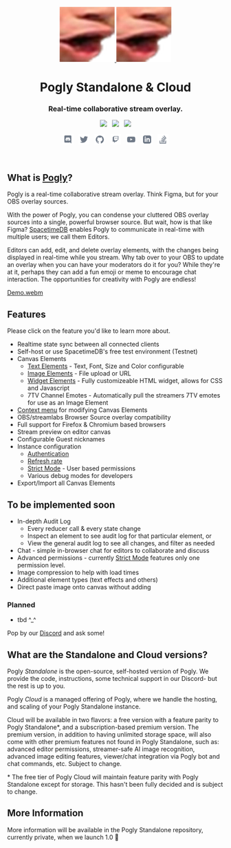 <p align="center">
    <a href="https://pogly.gg#gh-dark-mode-only" target="_blank">
	<img width="128" src="https://github.com/PoglyApp/.github/blob/main/profile/images/dark/Pog.png" alt="Pogly Logo">
    </a>
    <a href="https://pogly.gg#gh-light-mode-only" target="_blank">
	<img width="128" src="https://github.com/PoglyApp/.github/blob/main/profile/images/light/Pog.png" alt="Pogly Logo">
    </a>
</p>
<p align="center">
    <h1 align="center">
        <b>Pogly</b> Standalone & Cloud
    </h1>
    <h3 align="center">
        Real-time collaborative stream overlay.
    </h3>
</p>

<p align="center">
    <!-- <a href="https://github.com/PoglyApp/pogly-standalone"><img src="https://img.shields.io/github/v/release/PoglyApp/pogly-standalone?color=%23ff00a0&include_prereleases&label=version&sort=semver&style=flat-square"></a>
    &nbsp; -->
    <a href="https://github.com/microsoft/TypeScript"><img src="https://img.shields.io/badge/built_with-TypeScript-2F74C0.svg?style=flat-square"></a>
    &nbsp;
    <a href="https://github.com/PoglyApp/pogly-standalone"><img src="https://img.shields.io/badge/built_with-CSharp-6C287D.svg?style=flat-square"></a>
    &nbsp;
    <a href="https://github.com/clockworklabs/spacetimedb"><img src="https://img.shields.io/badge/powered_by-SpacetimeDB-000000.svg?style=flat-square"></a>
</p>

<p align="center">
    <a href="#"><img height="25" src="https://github.com/PoglyApp/.github/blob/main/profile/images/social/discord.svg" alt="Discord"></a>
    &nbsp;
    <a href="#"><img height="25" src="https://github.com/PoglyApp/.github/blob/main/profile/images/social/twitter.svg" alt="Twitter"></a>
    &nbsp;
    <a href="https://github.com/PoglyApp/pogly-standalone"><img height="25" src="https://github.com/PoglyApp/.github/blob/main/profile/images/social/github.svg" alt="Github"></a>
    &nbsp;
    <a href="#"><img height="25" src="https://github.com/PoglyApp/.github/blob/main/profile/images/social/twitch.svg" alt="Twitch"></a>
    &nbsp;
    <a href="#"><img height="25" src="https://github.com/PoglyApp/.github/blob/main/profile/images/social/youtube.svg" alt="YouTube"></a>
    &nbsp;
    <a href="#"><img height="25" src="https://github.com/PoglyApp/.github/blob/main/profile/images/social/linkedin.svg" alt="LinkedIn"></a>
    &nbsp;
    <a href="https://stackoverflow.com/questions/tagged/poglygg"><img height="25" src="https://github.com/PoglyApp/.github/blob/main/profile/images/social/stackoverflow.svg" alt="StackOverflow"></a>
</p>

<br>

## What is [Pogly](https://pogly.gg)?

Pogly is a real-time collaborative stream overlay. Think Figma, but for your OBS overlay sources. 

With the power of Pogly, you can condense your cluttered OBS overlay sources into a single, powerful browser source. But wait, how is that like Figma? [SpacetimeDB](https://spacetimedb.com) enables Pogly to communicate in real-time with multiple users; we call them Editors.

Editors can add, edit, and delete overlay elements, with the changes being displayed in real-time while you stream. Why tab over to your OBS to update an overlay when you can have your moderators do it for you? While they're at it, perhaps they can add a fun emoji or meme to encourage chat interaction. The opportunities for creativity with Pogly are endless!

[Demo.webm](https://github.com/PoglyApp/.github/assets/36650721/b8165015-b016-448c-8ad9-9226730dfb6f)

## Features

Please click on the feature you'd like to learn more about.

- Realtime state sync between all connected clients
- Self-host or use SpacetimeDB's free test environment (Testnet)
- Canvas Elements
    - [Text Elements](https://github.com/PoglyApp/pogly-documentation/blob/main/use/textElement.md) - Text, Font, Size and Color configurable
    - [Image Elements](https://github.com/PoglyApp/pogly-documentation/blob/main/use/imageElement.md) - File upload or URL
    - [Widget Elements](https://github.com/PoglyApp/pogly-documentation/blob/main/use/widgetElement.md) - Fully customizeable HTML widget, allows for CSS and Javascript
    - 7TV Channel Emotes - Automatically pull the streamers 7TV emotes for use as an Image Element
- [Context menu](https://github.com/PoglyApp/pogly-documentation/blob/main/use/contextMenu.md) for modifying Canvas Elements
- OBS/streamlabs Browser Source overlay compatibility
- Full support for Firefox & Chromium based browsers
- Stream preview on editor canvas
- Configurable Guest nicknames
- Instance configuration
    - [Authentication](https://github.com/PoglyApp/pogly-documentation/blob/main/use/authentication.md)
    - [Refresh rate](https://github.com/PoglyApp/pogly-documentation/blob/main/use/refreshRate.md)
    - [Strict Mode](https://github.com/PoglyApp/pogly-documentation/blob/main/use/strictMode.md) - User based permissions
    - Various debug modes for developers
- Export/Import all Canvas Elements

## To be implemented soon
- In-depth Audit Log
    - Every reducer call & every state change
    - Inspect an element to see audit log for that particular element, or
    - View the general audit log to see all changes, and filter as needed
- Chat - simple in-browser chat for editors to collaborate and discuss
- Advanced permissions - currently [Strict Mode](https://github.com/PoglyApp/pogly-documentation/blob/main/use/strictMode.md) features only one permission level.
- Image compression to help with load times
- Additional element types (text effects and others)
- Direct paste image onto canvas without adding

### Planned
- tbd ^_^

Pop by our [Discord](https://discord.gg/uPQsBaVdB7) and ask some!

## What are the Standalone and Cloud versions?

Pogly *Standalone* is the open-source, self-hosted version of Pogly. We provide the code, instructions, some technical support in our Discord- but the rest is up to you.

Pogly *Cloud* is a managed offering of Pogly, where we handle the hosting, and scaling of your Pogly Standalone instance.

Cloud will be available in two flavors: a free version with a feature parity to Pogly Standalone*, and a subscription-based premium version. The premium version, in addition to having unlimited storage space, will also come with other premium features not found in Pogly Standalone, such as: advanced editor permissions, streamer-safe AI image recognition, advanced image editing features, viewer/chat integration via Pogly bot and chat commands, etc. Subject to change.

\* The free tier of Pogly Cloud will maintain feature parity with Pogly Standalone except for storage. This hasn't been fully decided and is subject to change.

## More Information

More information will be available in the Pogly Standalone repository, currently private, when we launch 1.0 🎉
